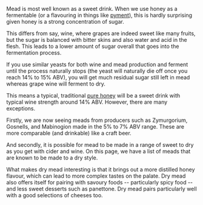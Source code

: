 Mead is most well known as a sweet drink. When we use honey as a fermentable
(or a flavouring in things like [pyment](/pyment/)), this is hardly surprising
given honey is a strong concentration of sugar.

This differs from say, wine, where grapes are indeed sweet like many fruits,
but the sugar is balanced with bitter skins and also water and acid in the
flesh. This leads to a lower amount of sugar overall that goes into the
fermentation process.

If you use similar yeasts for both wine and mead production and ferment until
the process naturally stops (the yeast will naturally die off once you reach
14% to 15% ABV), you will get much residual sugar still left in
mead whereas grape wine will ferment to dry.

This means a typical, traditional [pure honey](/pure-honey-mead/) will be a
sweet drink with typical wine strength around 14% ABV. However, there are
many exceptions.

Firstly, we are now seeing meads from producers
such as Zymurgorium, Gosnells, and Mabinogion made in the 5% to 7% ABV range.
These are more comparable (and drinkable) like a craft beer.

And secondly, it is possible for mead to be made in a range of sweet to dry
as you get with cider and wine. On this page, we have a list of meads that
are known to be made to a dry style.

What makes dry mead interesting is that it brings out a more distilled honey
flavour, which can lead to more complex tastes on the palate. Dry mead also
offers itself for pairing with savoury foods -- particularly spicy food --
and less sweet desserts such as panettone. Dry mead pairs particularly well
with a good selections of cheeses too.